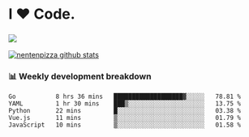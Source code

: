 # I ❤️ Code.

### ![](http://img.shields.io/badge/Go-language-blue?style=for-the-badge&logo=appveyor)
[![nentenpizza github stats](https://github-readme-stats.vercel.app/api?username=nentenpizza&count_private=true)](https://github.com/anuraghazra/github-readme-stats)

### 📊 Weekly development breakdown

<!--START_SECTION:waka-->
```text
Go           8 hrs 36 mins   ███████████████████▓░░░░░   78.81 % 
YAML         1 hr 30 mins    ███▒░░░░░░░░░░░░░░░░░░░░░   13.75 % 
Python       22 mins         █░░░░░░░░░░░░░░░░░░░░░░░░   03.38 % 
Vue.js       11 mins         ▒░░░░░░░░░░░░░░░░░░░░░░░░   01.79 % 
JavaScript   10 mins         ▒░░░░░░░░░░░░░░░░░░░░░░░░   01.58 % 
```
<!--END_SECTION:waka-->


